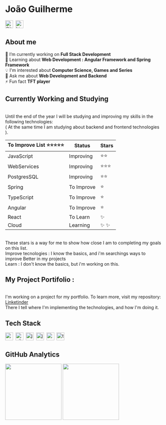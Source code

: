 # João Guilherme
<a href="https://www.github.com/joaocanuto" target="_blank"><img src="https://img.shields.io/badge/GitHub-100000?style=flat&logo=github&logoColor=white" alt="GitHub Badge" height="25"></a>&nbsp;
<a href="https://www.linkedin.com/in/joaogacanuto" target="_blank"><img src="https://img.shields.io/badge/LinkedIn-0077B5?style=flat&logo=linkedin&logoColor=white" alt="LinkedIn Badge" height="25"></a>&nbsp;

## About me
🔭&nbsp;I’m currently working on **Full Stack Development**
<br/>🌱&nbsp;Learning about **Web Development : Angular Framework and Spring Framework**
<br/>💡&nbsp;I'm interested about **Computer Science, Games and Series**
<br/>💬&nbsp;Ask me about **Web Development and Backend**
<br/>⚡&nbsp;Fun fact **TFT player**

## Currently Working and Studying 
<br/> Until the end of the year I will be studying and improving my skills in the following technologies:
<br/> ( At the same time I am studying about backend and frontend technologies ).

|       To Improve List ⭐⭐⭐⭐⭐            | Status  | Stars |
|---------------------------------------------|---------|-----|
| JavaScript            | Improving   | ⭐⭐ | 
| WebServices           | Improving   | ⭐⭐⭐ |
| PostgresSQL           | Improving   | ⭐⭐|
| Spring                | To Improve  | ⭐ |
| TypeScript            | To Improve  | ⭐ | 
| Angular               | To Improve  | ⭐ |
| React                 | To Learn    | ✨ |
| Cloud                 | Learning    | ✨ ✨|

<br/> These stars is a way for me to show how close I am to completing my goals on this list.
<br/> Improve tecnologies : I know the basics, and i'm searchings ways to improve Better in my projects 
<br/> Learn : I don't know the basics, but i'm working on this.

## My Project Portifolio : 
<br/> I'm working on a project for my portfolio. To learn more, visit my repository: [Linketinder](https://github.com/joaocanuto/LinkeTinder)
<br/>There I tell where I'm implementing the technologies, and how I'm doing it.

## Tech Stack
<img src="https://img.shields.io/badge/C++-05122A?style=flat&logo=c%2B%2B&" alt="c++ Badge" height="25">&nbsp;
<img src="https://img.shields.io/badge/Git-05122A?style=flat&logo=git" alt="git Badge" height="25">&nbsp;
<img src="https://img.shields.io/badge/Java-05122A?style=flat&logo=java" alt="java Badge" height="25">&nbsp;
<img src="https://img.shields.io/badge/Javascript-05122A?style=flat&logo=javascript" alt="javascript Badge" height="25">&nbsp;
<img src="https://img.shields.io/badge/Postgresql-05122A?style=flat&logo=postgresql" alt="postgresql Badge" height="25">&nbsp;
<img src="https://img.shields.io/badge/Typescript-05122A?style=flat&logo=typescript" alt="typescript Badge" height="25">&nbsp;

## GitHub Analytics
<div>
<img height="180em" src="https://github-readme-stats.vercel.app/api?username=joaocanuto&theme=radical&show_icons=true&count_private=true">
<img height="180em" src="https://github-readme-stats.vercel.app/api/top-langs/?username=joaocanuto&theme=radical&layout=compact&langs_count=5">
</div>
